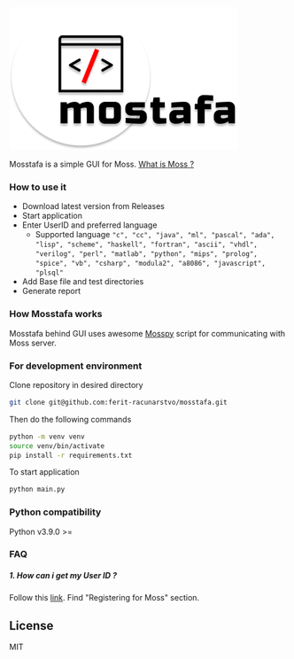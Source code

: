 ![Logo](logo.png)

Mosstafa is a simple GUI for Moss.   [What is Moss ?](https://theory.stanford.edu/~aiken/moss/)

### How to use it 
* Download latest version from Releases
* Start application
* Enter UserID and preferred language
    * Supported language ``` "c",
        "cc",
        "java",
        "ml",
        "pascal",
        "ada",
        "lisp",
        "scheme",
        "haskell",
        "fortran",
        "ascii",
        "vhdl",
        "verilog",
        "perl",
        "matlab",
        "python",
        "mips",
        "prolog",
        "spice",
        "vb",
        "csharp",
        "modula2",
        "a8086",
        "javascript",
        "plsql" ``` 
* Add Base file and test directories
* Generate report

### How Mosstafa works

Mosstafa behind GUI uses awesome [Mosspy](https://github.com/soachishti/moss.py) script for communicating with Moss server.

### For development environment

Clone repository in desired directory
```sh
git clone git@github.com:ferit-racunarstvo/mosstafa.git
``` 
Then do the following commands
```sh
python -m venv venv
source venv/bin/activate
pip install -r requirements.txt 
``` 
To start application
```sh
python main.py
``` 

### Python compatibility
Python v3.9.0 >=

### FAQ

##### 1. How can i get my User ID ?
Follow this [link](https://theory.stanford.edu/~aiken/moss/). Find "Registering for Moss" section.

License
----

MIT